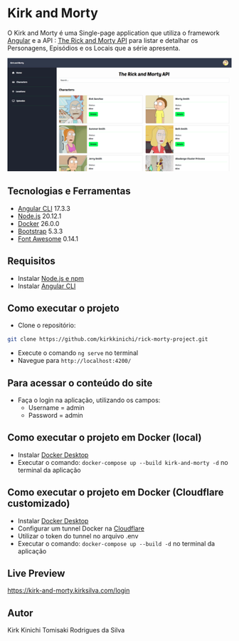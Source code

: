 # Kirk and Morty

O Kirk and Morty é uma Single-page application que utiliza o framework [Angular](https://angular.io/) e a API : [The Rick and Morty API](https://rickandmortyapi.com/) para listar e detalhar os Personagens, Episódios e os Locais que a série apresenta.

![Tela de Personagens](/src/assets/characters-page.png)


## Tecnologias e Ferramentas

- [Angular CLI](https://github.com/angular/angular-cli) 17.3.3
- [Node.js](https://github.com/nodejs) 20.12.1
- [Docker](https://github.com/docker) 26.0.0
- [Bootstrap](https://getbootstrap.com/docs/5.0/getting-started/introduction/) 5.3.3
- [Font Awesome](https://fontawesome.com/) 0.14.1

## Requisitos

- Instalar [Node.js e npm](https://nodejs.org/en) 
- Instalar [Angular CLI](https://angular.io/cli)

## Como executar o projeto

- Clone o repositório:

```bash
git clone https://github.com/kirkkinichi/rick-morty-project.git
```
- Execute o comando `ng serve` no terminal
- Navegue para `http://localhost:4200/`

## Para acessar o conteúdo do site
- Faça o login na aplicação, utilizando os campos:
    - Username = admin
    - Password = admin

## Como executar o projeto em Docker (local)

- Instalar [Docker Desktop](https://www.docker.com/products/docker-desktop/)
- Executar o comando: `docker-compose up --build kirk-and-morty -d` no terminal da aplicação 

## Como executar o projeto em Docker (Cloudflare customizado)

- Instalar [Docker Desktop](https://www.docker.com/products/docker-desktop/)
- Configurar um tunnel Docker na [Cloudflare](https://cloudflare.com)
- Utilizar o token do tunnel no arquivo .env
- Executar o comando: `docker-compose up --build -d` no terminal da aplicação


## Live Preview

https://kirk-and-morty.kirksilva.com/login

## Autor

Kirk Kinichi Tomisaki Rodrigues da Silva
